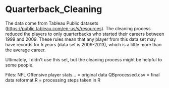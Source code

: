 # Quarterback_Cleaning

The data come from Tableau Public datasets (https://public.tableau.com/en-us/s/resources). 
The cleaning process reduced the players to only quarterbacks who started their careers between 1999 and 2009. 
These rules mean that any player from this data set may have records for 5 years (data set is 2009-2013), which is a little more than the average career.

Ultimately, I didn't use this set, but the cleaning process might be helpful to some people.

Files:
NFL Offensive player stats... = original data
QBprocessed.csv = final data
reformat.R = processing steps taken in R
